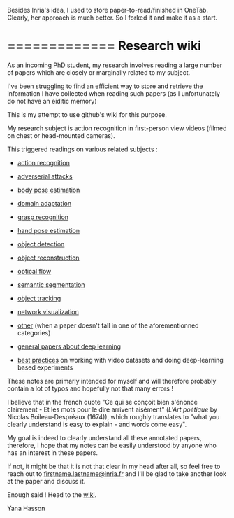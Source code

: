 Besides Inria's idea, I used to store paper-to-read/finished in OneTab. Clearly, her approach is much better. So I forked it and make it as a start.

=============
Research wiki
=============

As an incoming PhD student, my research involves reading a large number of papers which are closely or marginally related to my subject.

I've been struggling to find an efficient way to store and retrieve the information I have collected when reading such papers (as I unfortunately do not have an eiditic memory)

This is my attempt to use github's wiki for this purpose.

My research subject is action recognition in first-person view videos (filmed on chest or head-mounted cameras).

This triggered readings on various related subjects :

- [action recognition](https://github.com/hassony2/inria/wiki/action-papers)
- [adverserial attacks](https://github.com/hassony2/inria/wiki/adverserial-papers)
- [body pose estimation](https://github.com/hassony2/inria/wiki/body-papers)
- [domain adaptation](https://github.com/hassony2/inria/wiki/domain-adaptation-papers)
- [grasp recognition](https://github.com/hassony2/inria/wiki/grasp-papers)
- [hand pose estimation](https://github.com/hassony2/inria/wiki/hand-papers)
- [object detection](https://github.com/hassony2/inria/wiki/detection-papers)
- [object reconstruction](https://github.com/hassony2/inria/wiki/object-reconstruction-papers)
- [optical flow](https://github.com/hassony2/inria/wiki/optical-flow-papers)
- [semantic segmentation](https://github.com/hassony2/inria/wiki/segmentation-papers)
- [object tracking](https://github.com/hassony2/inria/wiki/tracking-papers)

- [network visualization](https://github.com/hassony2/inria/wiki/visualization-papers)

- [other](https://github.com/hassony2/inria/wiki/other-papers) (when a paper doesn't fall in one of the aforementionned categories)


- [general papers about deep learning](https://github.com/hassony2/inria/wiki/deep-learning-papers)

- [best practices](https://github.com/hassony2/inria/wiki/best-practices) on working with video datasets and doing deep-learning based experiments

These notes are primarly intended for myself and will therefore probably contain a lot of typos and hopefully not that many errors !

I believe that in the french quote "Ce qui se conçoit bien s'énonce clairement - Et les mots pour le dire arrivent aisément" (*L'Art poétique* by Nicolas Boileau-Despréaux (1674)), which roughly translates to "what you clearly understand is easy to explain - and words come easy".

My goal is indeed to clearly understand all these annotated papers, therefore, I hope that my notes can be easily understood by anyone who has an interest in these papers.

If not, it might be that it is not that clear in my head after all, so feel free to reach out to firstname.lastname@inria.fr and I'll be glad to take another look at the paper and discuss it.

Enough said ! Head to the [wiki](https://github.com/hassony2/inria/wiki).

Yana Hasson
